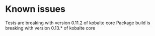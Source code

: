 # Known issues

Tests are breaking with version 0.11.2 of kobalte core
Package build is breaking with version 0.13.* of kobalte core
